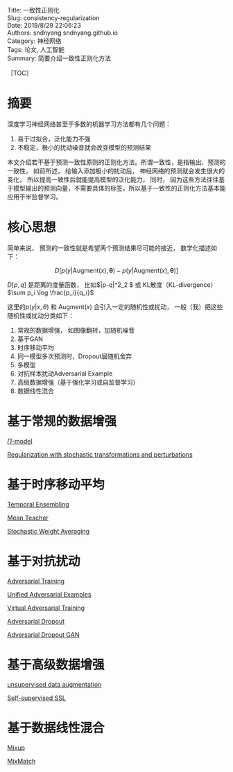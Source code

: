Title: 一致性正则化  
Slug: consistency-regularization  
Date: 2019/8/29 22:06:23  
Authors: sndnyang sndnyang.github.io  
Category:  神经网络  
Tags: 论文, 人工智能   
Summary:   简要介绍一致性正则化方法  



［TOC］



# 摘要

深度学习神经网络甚至于多数的机器学习方法都有几个问题：

1. 易于过拟合，泛化能力不强
2. 不稳定，极小的扰动噪音就会改变模型的预测结果

本文介绍若干基于预测一致性原则的正则化方法。所谓一致性，是指输出、预测的一致性， 如前所述， 给输入添加极小的扰动后， 神经网络的预测就会发生很大的变化， 所以提高一致性后就能提高模型的泛化能力， 同时， 因为这些方法往往基于模型输出的预测向量，不需要具体的标签，所以基于一致性的正则化方法基本能应用于半监督学习。



# 核心思想

简单来说， 预测的一致性就是希望两个预测结果尽可能的接近， 数学化描述如下：

$$D [p(y | \text{Augment}(x), \mathbf{\theta}) - p(y | \text{Augment}(x), \mathbf{\theta})]$$

$D[p, q]$ 是距离的度量函数， 比如$\|p-q\|^2_2 $ 或 KL散度（KL-divergence）$\sum p_i \log \frac{p_i}{q_i}$

这里的$p(y|x, \theta)$ 和 $\text{Augment}(x)$ 会引入一定的随机性或扰动， 一般（我）把这些随机性或扰动分类如下：

1. 常规的数据增强， 如图像翻转，加随机噪音
2. 基于GAN
3. 时序移动平均
4. 同一模型多次预测时，Dropout层随机舍弃
5. 多模型
6. 对抗样本扰动Adversarial Example
7. 高级数据增强（基于强化学习或自监督学习）
8. 数据线性混合



# 基于常规的数据增强

[$\Pi$-model](https://arxiv.org/pdf/1610.02242.pdf) 

[Regularization with stochastic transformations and perturbations](https://arxiv.org/abs/1606.04586)



# 基于时序移动平均

[Temporal Ensembling](https://arxiv.org/pdf/1610.02242.pdf)

[Mean Teacher](https://arxiv.org/abs/1703.01780)

[Stochastic Weight Averaging](https://arxiv.org/abs/1806.05594)



# 基于对抗扰动

[Adversarial Training](https://arxiv.org/abs/1412.6572)

[Unified Adversarial Examples](https://arxiv.org/abs/1511.06385)

[Virtual Adversarial Training](https://arxiv.org/abs/1704.03976)

[Adversarial Dropout](https://arxiv.org/abs/1707.03631)

[Adversarial Dropout GAN](https://arxiv.org/abs/1711.01575)



# 基于高级数据增强

[unsupervised data augmentation](https://arxiv.org/abs/1904.12848)

[Self-supervised SSL](https://arxiv.org/abs/1905.03670)



# 基于数据线性混合

[Mixup](https://arxiv.org/abs/1710.09412)

[MixMatch](https://arxiv.org/abs/1905.02249)

